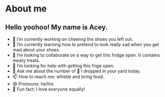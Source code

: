 # About me
## Hello yoohoo! My name is Acey. 
- 👞 I’m currently working on chewing the shoes you left out.
- 🐶 I’m currently learning how to pretend to look really sad when you get mad about your shoes.
- 🍖 I’m looking to collaborate on a way to get this fridge open. It contains meaty treats. 
- 👐 I’m looking for help with getting this frige open. 
- 💬 Ask me about the number of 💩 I dropped in your yard today. 
- 📫 How to reach me: whistle and bring food. 
- 😄 Pronouns: he/his
- 🥰 Fun fact: I love everyone equally! 
